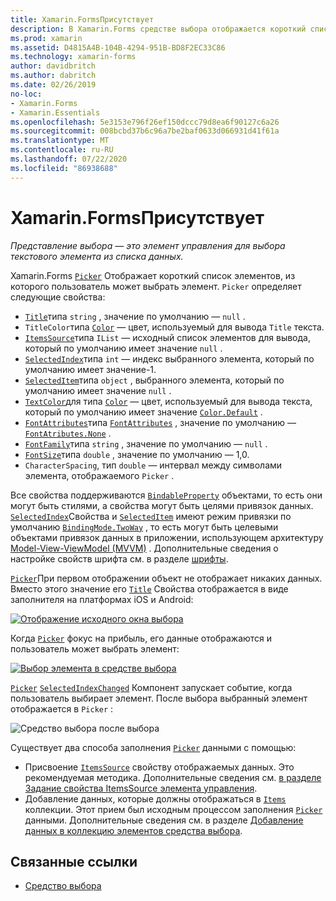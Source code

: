 ```yaml
---
title: Xamarin.FormsПрисутствует
description: В Xamarin.Forms средстве выбора отображается короткий список элементов, из которого пользователь может выбрать элемент. В этой статье объясняется, как использовать класс средства выбора для выбора текстового элемента из списка данных.
ms.prod: xamarin
ms.assetid: D4815A4B-104B-4294-951B-BD8F2EC33C86
ms.technology: xamarin-forms
author: davidbritch
ms.author: dabritch
ms.date: 02/26/2019
no-loc:
- Xamarin.Forms
- Xamarin.Essentials
ms.openlocfilehash: 5e3153e796f26ef150dccc79d8ea6f90127c6a26
ms.sourcegitcommit: 008bcbd37b6c96a7be2baf0633d066931d41f61a
ms.translationtype: MT
ms.contentlocale: ru-RU
ms.lasthandoff: 07/22/2020
ms.locfileid: "86938688"
---
```

# <a name="xamarinforms-picker"></a>Xamarin.FormsПрисутствует

_Представление выбора — это элемент управления для выбора текстового элемента из списка данных._

Xamarin.Forms [`Picker`](xref:Xamarin.Forms.Picker) Отображает короткий список элементов, из которого пользователь может выбрать элемент. `Picker` определяет следующие свойства:

- [`Title`](xref:Xamarin.Forms.Picker.Title)типа `string` , значение по умолчанию — `null` .
- `TitleColor`типа [`Color`](xref:Xamarin.Forms.Color) — цвет, используемый для вывода `Title` текста.
- [`ItemsSource`](xref:Xamarin.Forms.Picker.ItemsSource)типа `IList` — исходный список элементов для вывода, который по умолчанию имеет значение `null` .
- [`SelectedIndex`](xref:Xamarin.Forms.Picker.SelectedIndex)типа `int` — индекс выбранного элемента, который по умолчанию имеет значение-1.
- [`SelectedItem`](xref:Xamarin.Forms.Picker.SelectedItem)типа `object` , выбранного элемента, который по умолчанию имеет значение `null` .
- [`TextColor`](xref:Xamarin.Forms.Picker.TextColor)для типа [`Color`](xref:Xamarin.Forms.Color) — цвет, используемый для вывода текста, который по умолчанию имеет значение [`Color.Default`](xref:Xamarin.Forms.Color.Default) .
- [`FontAttributes`](xref:Xamarin.Forms.Picker.FontAttributes)типа [`FontAttributes`](xref:Xamarin.Forms.FontAttributes) , значение по умолчанию — [`FontAtributes.None`](xref:Xamarin.Forms.FontAttributes.None) .
- [`FontFamily`](xref:Xamarin.Forms.Picker.FontFamily)типа `string` , значение по умолчанию — `null` .
- [`FontSize`](xref:Xamarin.Forms.Picker.FontSize)типа `double` , значение по умолчанию — 1,0.
- `CharacterSpacing`, тип `double` — интервал между символами элемента, отображаемого `Picker` .

Все свойства поддерживаются [`BindableProperty`](xref:Xamarin.Forms.BindableProperty) объектами, то есть они могут быть стилями, а свойства могут быть целями привязок данных. [`SelectedIndex`](xref:Xamarin.Forms.Picker.SelectedIndex)Свойства и [`SelectedItem`](xref:Xamarin.Forms.Picker.SelectedItem) имеют режим привязки по умолчанию [`BindingMode.TwoWay`](xref:Xamarin.Forms.BindingMode.TwoWay) , то есть могут быть целевыми объектами привязок данных в приложении, использующем архитектуру [Model-View-ViewModel (MVVM)](~/xamarin-forms/enterprise-application-patterns/mvvm.md) . Дополнительные сведения о настройке свойств шрифта см. в разделе [шрифты](~/xamarin-forms/user-interface/text/fonts.md).

[`Picker`](xref:Xamarin.Forms.Picker)При первом отображении объект не отображает никаких данных. Вместо этого значение его [`Title`](xref:Xamarin.Forms.Picker.Title) Свойства отображается в виде заполнителя на платформах iOS и Android:

[![Отображение исходного окна выбора](images/picker-initial.png)](images/picker-initial-large.png#lightbox "Отображение исходного окна выбора")

Когда [`Picker`](xref:Xamarin.Forms.Picker) фокус на прибыль, его данные отображаются и пользователь может выбрать элемент:

[![Выбор элемента в средстве выбора](images/picker-selection.png)](images/picker-selection-large.png#lightbox "Выбор элемента в средстве выбора")

[`Picker`](xref:Xamarin.Forms.Picker) [`SelectedIndexChanged`](xref:Xamarin.Forms.Picker.SelectedIndexChanged) Компонент запускает событие, когда пользователь выбирает элемент. После выбора выбранный элемент отображается в `Picker` :

![Средство выбора после выбора](images/picker-after-selection.png)

Существует два способа заполнения [`Picker`](xref:Xamarin.Forms.Picker) данными с помощью:

- Присвоение [`ItemsSource`](xref:Xamarin.Forms.Picker.ItemsSource) свойству отображаемых данных. Это рекомендуемая методика. Дополнительные сведения см. [в разделе Задание свойства ItemsSource элемента управления](populating-itemssource.md).
- Добавление данных, которые должны отображаться в [`Items`](xref:Xamarin.Forms.Picker.Items) коллекции. Этот прием был исходным процессом заполнения [`Picker`](xref:Xamarin.Forms.Picker) данными. Дополнительные сведения см. в разделе [Добавление данных в коллекцию элементов средства выбора](populating-items.md).

## <a name="related-links"></a>Связанные ссылки

- [Средство выбора](xref:Xamarin.Forms.Picker)
